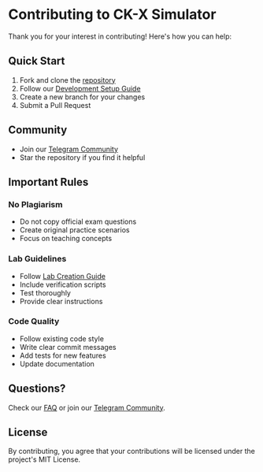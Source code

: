 # Contributing to CK-X Simulator

Thank you for your interest in contributing! Here's how you can help:

## Quick Start

1. Fork and clone the [repository](https://github.com/nishanb/ck-x)
2. Follow our [Development Setup Guide](docs/development-setup.md)
3. Create a new branch for your changes
4. Submit a Pull Request

## Community

- Join our [Telegram Community](https://t.me/ckxdev)
- Star the repository if you find it helpful

## Important Rules

### No Plagiarism
- Do not copy official exam questions
- Create original practice scenarios
- Focus on teaching concepts

### Lab Guidelines
- Follow [Lab Creation Guide](docs/how-to-add-new-labs.md)
- Include verification scripts
- Test thoroughly
- Provide clear instructions

### Code Quality
- Follow existing code style
- Write clear commit messages
- Add tests for new features
- Update documentation

## Questions?

Check our [FAQ](docs/FAQ.md) or join our [Telegram Community](https://t.me/ckxdev).

## License

By contributing, you agree that your contributions will be licensed under the project's MIT License. 